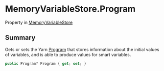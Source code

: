 # MemoryVariableStore.Program

Property in [MemoryVariableStore](/docs/api/csharp/yarn.memoryvariablestore.md)

## Summary


Gets or sets the Yarn  [Program](yarn.ivariableaccess.program.md)  that stores information
about the initial values of variables, and is able to produce values
for smart variables.


```csharp
public Program? Program { get; set; }
```

